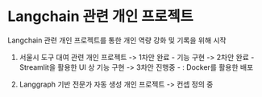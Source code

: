 # Langchain 관련 개인 프로젝트

Langchain 관련 개인 프로젝트를 통한 개인 역량 강화 및 기록을 위해 시작




1. 서울시 도구 대여 관련 개인 프로젝트
-> 1차안 완료   -   기능 구현
-> 2차안 완료   -   Streamlit을 활용한 UI 상 기능 구현
-> 3차안 진행중 - : Docker를 활용한 배포

2. Langgraph 기반 전문가 자동 생성 개인 프로젝트
-> 컨셉 정의 중